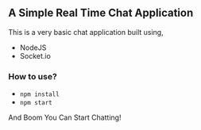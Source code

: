 ## A Simple Real Time Chat Application

This is a very basic chat application built using,
- NodeJS
- Socket.io

### How to use?
- `npm install`
- `npm start`

And Boom You Can Start Chatting!